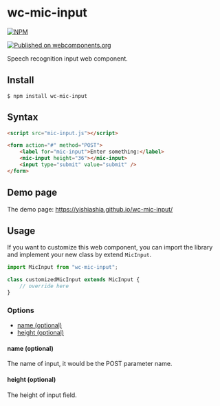 # wc-mic-input
[![NPM](https://nodei.co/npm/wc-mic-input.png?mini=true)](https://www.npmjs.com/package/wc-mic-input)

[![Published on webcomponents.org](https://img.shields.io/badge/webcomponents.org-published-blue.svg)](https://www.webcomponents.org/element/wc-mic-input)


Speech recognition input web component.


## Install

    $ npm install wc-mic-input

## Syntax

```html
<script src="mic-input.js"></script>

<form action="#" method="POST">
    <label for="mic-input">Enter something:</label>
    <mic-input height="36"></mic-input>
    <input type="submit" value="submit" />
</form>
```

## Demo page
The demo page: https://yishiashia.github.io/wc-mic-input/
## Usage

If you want to customize this web component, you can import the library and 
implement your new class by extend `MicInput`.

```js
import MicInput from "wc-mic-input";

class customizedMicInput extends MicInput {
    // override here
}

```

### Options

- [name (optional)](#name-optional)
- [height (optional)](#height-optional)

#### name (optional)

The name of input, it would be the POST parameter name.

#### height (optional)

The height of input field.
